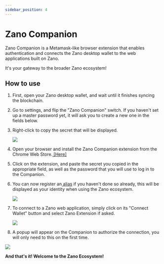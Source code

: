 ```yaml
---
sidebar_position: 4
---
```


# Zano Companion

Zano Companion is a Metamask-like browser extension that enables authentication and connects the Zano desktop wallet to the web applications built on Zano.

It's your gateway to the broader Zano ecosystem!

## How to use

1. First, open your Zano desktop wallet, and wait until it finishes syncing the blockchain.

2. Go to settings, and flip the "Zano Companion" switch. If you haven't set up a master password yet, it will ask you to create a new one in the fields below.

3. Right-click to copy the secret that will be displayed.

   ![](/img/use/companion/comp_secret.png)

4. Open your browser and install the Zano Companion extension from the Chrome Web Store.[ \[Here\]](https://chromewebstore.google.com/detail/zano-companion/akcgnllhhhkcpmlenfpicmcpgfpindlb)

5. Click on the extension, and paste the secret you copied in the appropriate field, as well as the password that you will use to log in to the Companion.

6. You can now register an[ alias](https://app.dhub.dev/c/goncativas-projects/zano-docs/docs/use/aliases.md) if you haven't done so already, this will be displayed as your identity when using the Zano ecosystem.

   ![](/img/use/companion/companion.png)

7. To connect to a Zano web application, simply click on its "Connect Wallet" button and select Zano Extension if asked.

   ![](/img/use/companion/connect_wallet.png)

8. A popup will appear on the Companion to authorize the connection, you will only need to this on the first time.

![](/img/use/companion/sign_request.png)

**And that's it! Welcome to the Zano Ecosystem!**
